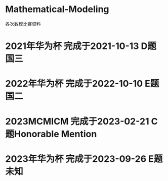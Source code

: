 # Mathematical-Modeling
各次数模比赛资料
# 2021年华为杯 完成于2021-10-13 D题国三
# 2022年华为杯 完成于2022-10-10 E题国二
# 2023MCMICM   完成于2023-02-21 C题Honorable Mention
# 2023年华为杯   完成于2023-09-26 E题未知

